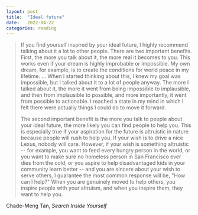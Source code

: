 ```yaml
---
layout: post
title:  "Ideal future"
date:   2022-04-22
categories: reading
---
```


> If you find yourself inspired by your ideal future, I highly recommend talking about it a lot to other people. There are two important benefits. First, the more you talk about it, the more real it becomes to you. This works even if your dream is highly improbable or impossible. My own dream, for example, is to create the conditions for world peace in my lifetime. ... When I started thinking about this, I knew my goal was impossible, but I talked about it to a lot of people anyway. The more I talked about it, the more it went from being impossible to implausible, and then from implausible to possible, and more importantly, it went from possible to actionable. I reached a state in my mind in which I felt there were actually things I could do to move it forward.
> 
> The second important benefit is the more you talk to people about your ideal future, the more likely you can find people to help you. This is especially true if your aspiration for the future is altruistic in nature because people will rush to help you. If your wish is to drive a nice Lexus, nobody will care. However, if your wish is something altruistic -- for example, you want to feed every hungry person in the world, or you want to make sure no homeless person in San Francisco ever dies from the cold, or you aspire to help disadvantaged kids in your community learn better -- and you are sincere about your wish to serve others, I guarantee the most common response will be, "How can I help?" When you are genuinely moved to help others, you inspire people with your altruism, and when you inspire them, they want to help you.

Chade-Meng Tan, _Search Inside Yourself_